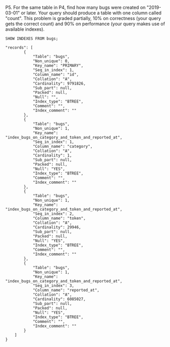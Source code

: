 P5. For the same table in P4, find how many bugs were created on "2019-03-01" or later. Your query should produce a table with one column called "count". 
This problem is graded partially, 10% on correctness (your query gets the correct count) and 90% on performance (your query makes use of available indexes).

`SHOW INDEXES FROM bugs;`

```
"records": [
		{
			"Table": "bugs",
			"Non_unique": 0,
			"Key_name": "PRIMARY",
			"Seq_in_index": 1,
			"Column_name": "id",
			"Collation": "A",
			"Cardinality": 9791826,
			"Sub_part": null,
			"Packed": null,
			"Null": "",
			"Index_type": "BTREE",
			"Comment": "",
			"Index_comment": ""
		},
		{
			"Table": "bugs",
			"Non_unique": 1,
			"Key_name": "index_bugs_on_category_and_token_and_reported_at",
			"Seq_in_index": 1,
			"Column_name": "category",
			"Collation": "A",
			"Cardinality": 1,
			"Sub_part": null,
			"Packed": null,
			"Null": "YES",
			"Index_type": "BTREE",
			"Comment": "",
			"Index_comment": ""
		},
		{
			"Table": "bugs",
			"Non_unique": 1,
			"Key_name": "index_bugs_on_category_and_token_and_reported_at",
			"Seq_in_index": 2,
			"Column_name": "token",
			"Collation": "A",
			"Cardinality": 29946,
			"Sub_part": null,
			"Packed": null,
			"Null": "YES",
			"Index_type": "BTREE",
			"Comment": "",
			"Index_comment": ""
		},
		{
			"Table": "bugs",
			"Non_unique": 1,
			"Key_name": "index_bugs_on_category_and_token_and_reported_at",
			"Seq_in_index": 3,
			"Column_name": "reported_at",
			"Collation": "A",
			"Cardinality": 6085027,
			"Sub_part": null,
			"Packed": null,
			"Null": "YES",
			"Index_type": "BTREE",
			"Comment": "",
			"Index_comment": ""
		}
	]
}
```
